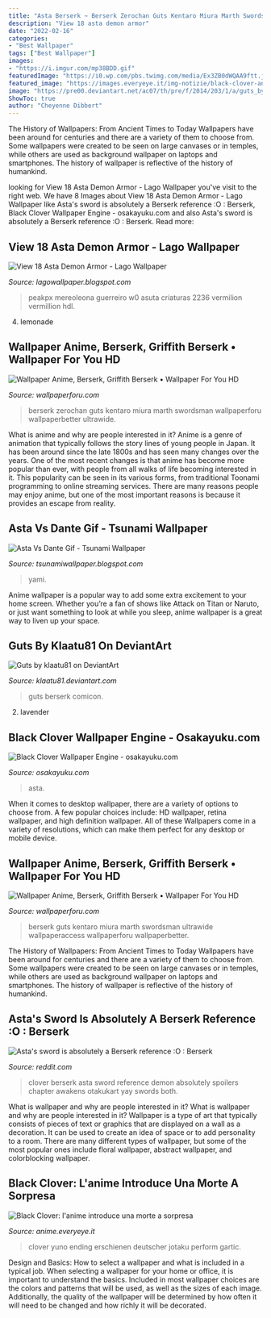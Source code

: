 ```yaml
---
title: "Asta Berserk ~ Berserk Zerochan Guts Kentaro Miura Marth Swordsman Wallpaperforu Wallpaperbetter Ultrawide"
description: "View 18 asta demon armor"
date: "2022-02-16"
categories:
- "Best Wallpaper"
tags: ["Best Wallpaper"]
images:
- "https://i.imgur.com/mp38BDD.gif"
featuredImage: "https://i0.wp.com/pbs.twimg.com/media/Ex3ZB0dWQAA9ftt.jpg"
featured_image: "https://images.everyeye.it/img-notizie/black-clover-anime-introduce-morte-sorpresa-v3-390258.jpg"
image: "https://pre00.deviantart.net/ac07/th/pre/f/2014/203/1/a/guts_by_klaatu81-d7ru28w.jpg"
ShowToc: true
author: "Cheyenne Dibbert"
---
```



The History of Wallpapers: From Ancient Times to Today
Wallpapers have been around for centuries and there are a variety of them to choose from. Some wallpapers were created to be seen on large canvases or in temples, while others are used as background wallpaper on laptops and smartphones. The history of wallpaper is reflective of the history of humankind.

	

		
looking for View 18 Asta Demon Armor - Lago Wallpaper you've visit to the right web. We have 8 Images about View 18 Asta Demon Armor - Lago Wallpaper like Asta&#039;s sword is absolutely a Berserk reference :O : Berserk, Black Clover Wallpaper Engine - osakayuku.com and also Asta&#039;s sword is absolutely a Berserk reference :O : Berserk. Read more:
		
    
## View 18 Asta Demon Armor - Lago Wallpaper

<img loading=lazy src="https://i0.wp.com/pbs.twimg.com/media/Ex3ZB0dWQAA9ftt.jpg" onerror="this.onerror=null;this.src='https://tse4.mm.bing.net/th?id=OIP.bFEem4icG0xcwld85ruguAHaLw&amp;pid=15.1';" alt="View 18 Asta Demon Armor - Lago Wallpaper">

_Source: lagowallpaper.blogspot.com_

>peakpx mereoleona guerreiro w0 asuta criaturas 2236 vermilion vermillion hdl. 

	

4. lemonade 

    
## Wallpaper Anime, Berserk, Griffith Berserk • Wallpaper For You HD

<img loading=lazy src="https://wallpaperforu.com/wp-content/uploads/2021/08/Wallpaper-Anime-Berserk-Griffith-Berserk-1600x900px-721920x1080.jpg" onerror="this.onerror=null;this.src='https://tse4.mm.bing.net/th?id=OIP._WhUKNEFDom51xLFcFVrXQHaEK&amp;pid=15.1';" alt="Wallpaper Anime, Berserk, Griffith Berserk • Wallpaper For You HD">

_Source: wallpaperforu.com_

>berserk zerochan guts kentaro miura marth swordsman wallpaperforu wallpaperbetter ultrawide. 

	

What is anime and why are people interested in it?
Anime is a genre of animation that typically follows the story lines of young people in Japan. It has been around since the late 1800s and has seen many changes over the years. One of the most recent changes is that anime has become more popular than ever, with people from all walks of life becoming interested in it. This popularity can be seen in its various forms, from traditional Toonami programming to online streaming services. There are many reasons people may enjoy anime, but one of the most important reasons is because it provides an escape from reality.

    
## Asta Vs Dante Gif - Tsunami Wallpaper

<img loading=lazy src="https://i.imgur.com/mp38BDD.gif" onerror="this.onerror=null;this.src='https://tse2.mm.bing.net/th?id=OIP.p1RVGKbuYZ_M92tfTD4R5gHaEJ&amp;pid=15.1';" alt="Asta Vs Dante Gif - Tsunami Wallpaper">

_Source: tsunamiwallpaper.blogspot.com_

>yami. 

	

Anime wallpaper is a popular way to add some extra excitement to your home screen. Whether you’re a fan of shows like Attack on Titan or Naruto, or just want something to look at while you sleep, anime wallpaper is a great way to liven up your space.

    
## Guts By Klaatu81 On DeviantArt

<img loading=lazy src="https://pre00.deviantart.net/ac07/th/pre/f/2014/203/1/a/guts_by_klaatu81-d7ru28w.jpg" onerror="this.onerror=null;this.src='https://tse3.mm.bing.net/th?id=OIP.eQc-AgQWNpTiBu7yULOdcQHaLH&amp;pid=15.1';" alt="Guts by klaatu81 on DeviantArt">

_Source: klaatu81.deviantart.com_

>guts berserk comicon. 

	

2. lavender 

    
## Black Clover Wallpaper Engine - Osakayuku.com

<img loading=lazy src="https://i.pinimg.com/originals/ed/fa/17/edfa17bd0a950ac4a0d85909698afe8e.jpg" onerror="this.onerror=null;this.src='https://tse3.mm.bing.net/th?id=OIP.Ah_il040q-5pTAoXyXDvHAHaFj&amp;pid=15.1';" alt="Black Clover Wallpaper Engine - osakayuku.com">

_Source: osakayuku.com_

>asta. 

	

When it comes to desktop wallpaper, there are a variety of options to choose from. A few popular choices include: HD wallpaper, retina wallpaper, and high definition wallpaper. All of these Wallpapers come in a variety of resolutions, which can make them perfect for any desktop or mobile device. 

    
## Wallpaper Anime, Berserk, Griffith Berserk • Wallpaper For You HD

<img loading=lazy src="https://wallpaperforu.com/wp-content/uploads/2021/08/Wallpaper-Anime-Berserk-Griffith-Berserk-1600x900px-72-1536x864.jpg" onerror="this.onerror=null;this.src='https://tse2.mm.bing.net/th?id=OIP.JrxiAuJw6GZCiTyK8ey38AHaEK&amp;pid=15.1';" alt="Wallpaper Anime, Berserk, Griffith Berserk • Wallpaper For You HD">

_Source: wallpaperforu.com_

>berserk guts kentaro miura marth swordsman ultrawide wallpaperaccess wallpaperforu wallpaperbetter. 

	

The History of Wallpapers: From Ancient Times to Today
Wallpapers have been around for centuries and there are a variety of them to choose from. Some wallpapers were created to be seen on large canvases or in temples, while others are used as background wallpaper on laptops and smartphones. The history of wallpaper is reflective of the history of humankind.

    
## Asta&#039;s Sword Is Absolutely A Berserk Reference :O : Berserk

<img loading=lazy src="https://i.redd.it/bk8o00pkcz231.png" onerror="this.onerror=null;this.src='https://tse2.mm.bing.net/th?id=OIP.giMNHrac7dC_Ci4hn6CMkgHaFS&amp;pid=15.1';" alt="Asta&#039;s sword is absolutely a Berserk reference :O : Berserk">

_Source: reddit.com_

>clover berserk asta sword reference demon absolutely spoilers chapter awakens otakukart yay swords both. 

	

What is wallpaper and why are people interested in it?
What is wallpaper and why are people interested in it?
Wallpaper is a type of art that typically consists of pieces of text or graphics that are displayed on a wall as a decoration. It can be used to create an idea of space or to add personality to a room. There are many different types of wallpaper, but some of the most popular ones include floral wallpaper, abstract wallpaper, and colorblocking wallpaper.

    
## Black Clover: L&#039;anime Introduce Una Morte A Sorpresa

<img loading=lazy src="https://images.everyeye.it/img-notizie/black-clover-anime-introduce-morte-sorpresa-v3-390258.jpg" onerror="this.onerror=null;this.src='https://tse4.mm.bing.net/th?id=OIP.pTVH_fTTgunBX3pjyHwlUwHaEK&amp;pid=15.1';" alt="Black Clover: l&#039;anime introduce una morte a sorpresa">

_Source: anime.everyeye.it_

>clover yuno ending erschienen deutscher jotaku perform gartic. 

	

Design and Basics: How to select a wallpaper and what is included in a typical job.
When selecting a wallpaper for your home or office, it is important to understand the basics. Included in most wallpaper choices are the colors and patterns that will be used, as well as the sizes of each image. Additionally, the quality of the wallpaper will be determined by how often it will need to be changed and how richly it will be decorated.

